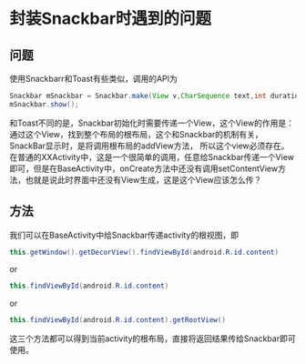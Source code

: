 # 封装Snackbar时遇到的问题
## 问题
使用Snackbarr和Toast有些类似，调用的API为
```java
Snackbar mSnackbar = Snackbar.make(View v,CharSequence text,int duration);
mSnackbar.show();
```
和Toast不同的是，Snackbar初始化时需要传递一个View，这个View的作用是：通过这个View，找到整个布局的根布局，这个和Snackbar的机制有关，SnackBar显示时，是将调用根布局的addView方法，
所以这个view必须存在。
在普通的XXActivity中，这是一个很简单的调用，任意给Snackbar传递一个View即可，但是在BaseActivity中，onCreate方法中还没有调用setContentView方法，也就是说此时界面中还没有View生成，这是这个View应该怎么传？

## 方法
我们可以在BaseActivity中给Snackbar传递activity的根视图，即
```java
this.getWindow().getDecorView().findViewById(android.R.id.content)
```
or
```java
this.findViewById(android.R.id.content)
```
or
```java
this.findViewById(android.R.id.content).getRootView()
```
这三个方法都可以得到当前activity的根布局，直接将返回结果传给Snackbar即可使用。